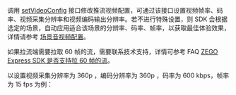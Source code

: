   调用 [setVideoConfig](@setVideoConfig-ZegoExpressEngine) 接口修改推流视频配置，可通过该接口设置视频帧率、码率、视频采集分辨率和视频编码输出分辨率。若不进行特殊设置，则 SDK 会根据选定的场景，自动应用适合该场景的分辨率、码率、帧率，以获取最佳体验效果，详情请参考 [场景音视频配置](!video_proflie)。

  <div class="mk-hint">

  如果拉流端需要拉取 60 帧的流，需要联系技术支持，详情可参考 FAQ [ZEGO Express SDK 是否支持拉 60 帧的流](https://doc-zh.zego.im/faq/Pull_the_stream_of_60_frames)。
  </div>

  以设置视频采集分辨率为 360p ，编码分辨率为 360p ，码率为 600 kbps，帧率为 15 fps 为例：
